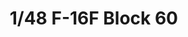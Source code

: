 ---
title: "1/48 F-16F Block 60  "
price: 6200
desc: ""
img_path: "/assets/img/KIN48008.jpg"
brand: AMMO
available: true
special_offer: false
new: false
soon: false
cat: "Plasticne-Makete"
subcat: "PM-KINETIC"
subsubcat: ""
sifra: "KIN48008"
---
